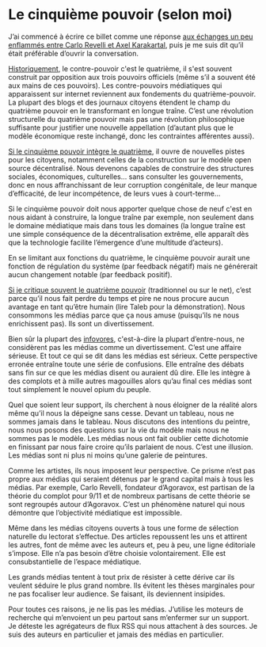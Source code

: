 # Le cinquième pouvoir (selon moi)

J’ai commencé à écrire ce billet comme une réponse [aux échanges un peu enflammés entre Carlo Revelli et Axel Karakartal](/2008/04/08/je-crois-a-l%e2%80%99extraordinaire/), puis je me suis dit qu’il était préférable d’ouvrir la conversation.

[Historiquement](/2006/12/24/chronologie-du-cinquieme-pouvoir/), le contre-pouvoir c'est le quatrième, il s'est souvent construit par opposition aux trois pouvoirs officiels (même s’il a souvent été aux mains de ces pouvoirs). Les contre-pouvoirs médiatiques qui apparaissent sur internet reviennent aux fondements du quatrième-pouvoir. La plupart des blogs et des journaux citoyens étendent le champ du quatrième pouvoir en le transformant en longue traîne. C’est une révolution structurelle du quatrième pouvoir mais pas une révolution philosophique suffisante pour justifier une nouvelle appellation (d’autant plus que le modèle économique reste inchangé, donc les contraintes afférentes aussi).

[Si le cinquième pouvoir intègre le quatrième](/2008/02/06/redefinir-le-cinquieme-pouvoir/), il ouvre de nouvelles pistes pour les citoyens, notamment celles de la construction sur le modèle open source décentralisé. Nous devenons capables de construire des structures sociales, économiques, culturelles… sans consulter les gouvernements, donc en nous affranchissant de leur corruption congénitale, de leur manque d’efficacité, de leur incompétence, de leurs vues à court-terme…

Si le cinquième pouvoir doit nous apporter quelque chose de neuf c'est en nous aidant à construire, la longue traîne par exemple, non seulement dans le domaine médiatique mais dans tous les domaines (la longue traîne est une simple conséquence de la décentralisation extrême, elle apparaît dès que la technologie facilite l’émergence d’une multitude d’acteurs).

En se limitant aux fonctions du quatrième, le cinquième pouvoir aurait une fonction de régulation du système (par feedback négatif) mais ne générerait aucun changement notable (par feedback positif).

[Si je critique souvent le quatrième pouvoir](/2007/08/31/information-egale-desinformation/) (traditionnel ou sur le net), c’est parce qu’il nous fait perdre du temps et pire ne nous procure aucun avantage en tant qu’être humain (lire Taleb pour la démonstration). Nous consommons les médias parce que ça nous amuse (puisqu’ils ne nous enrichissent pas). Ils sont un divertissement.

Bien sûr la plupart des [infovores](/2006/07/28/infovore/), c'est-à-dire la plupart d’entre-nous, ne considèrent pas les médias comme un divertissement. C’est une affaire sérieuse. Et tout ce qui se dit dans les médias est sérieux. Cette perspective erronée entraîne toute une série de confusions. Elle entraîne des débats sans fin sur ce que les médias disent ou auraient dû dire. Elle les intègre à des complots et à mille autres magouilles alors qu’au final ces médias sont tout simplement le nouvel opium du peuple.

Quel que soient leur support, ils cherchent à nous éloigner de la réalité alors même qu’il nous la dépeigne sans cesse. Devant un tableau, nous ne sommes jamais dans le tableau. Nous discutons des intentions du peintre, nous nous posons des questions sur la vie du modèle mais nous ne sommes pas le modèle. Les médias nous ont fait oublier cette dichotomie en finissant par nous faire croire qu’ils parlaient de nous. C’est une illusion. Les médias sont ni plus ni moins qu’une galerie de peintures.

Comme les artistes, ils nous imposent leur perspective. Ce prisme n’est pas propre aux médias qui seraient détenus par le grand capital mais à tous les médias. Par exemple, Carlo Revelli, fondateur d’Agoravox, est partisan de la théorie du complot pour 9/11 et de nombreux partisans de cette théorie se sont regroupés autour d’Agoravox. C’est un phénomène naturel qui nous démontre que l’objectivité médiatique est impossible.

Même dans les médias citoyens ouverts à tous une forme de sélection naturelle du lectorat s’effectue. Des articles repoussent les uns et attirent les autres, font de même avec les auteurs et, peu à peu, une ligne éditoriale s’impose. Elle n’a pas besoin d’être choisie volontairement. Elle est consubstantielle de l’espace médiatique.

Les grands médias tentent à tout prix de résister à cette dérive car ils veulent séduire le plus grand nombre. Ils évitent les thèses marginales pour ne pas focaliser leur audience. Se faisant, ils deviennent insipides.

Pour toutes ces raisons, je ne lis pas les médias. J’utilise les moteurs de recherche qui m’envoient un peu partout sans m’enfermer sur un support. Je déteste les agrégateurs de flux RSS qui nous attachent à des sources. Je suis des auteurs en particulier et jamais des médias en particulier.